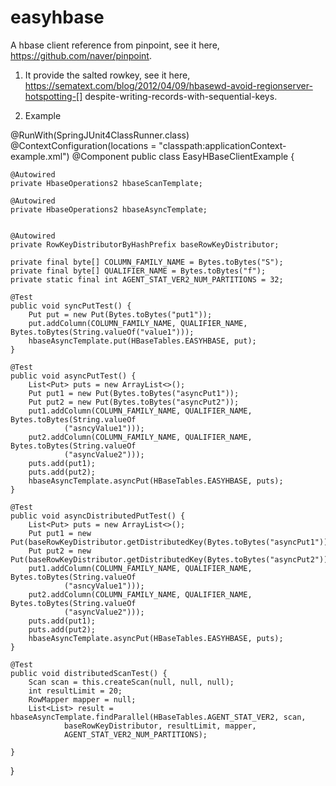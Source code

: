 # easyhbase
A hbase client reference from pinpoint, see it here, https://github.com/naver/pinpoint.

1. It provide the salted rowkey, see it here, https://sematext.com/blog/2012/04/09/hbasewd-avoid-regionserver-hotspotting-[] despite-writing-records-with-sequential-keys.

2. Example


@RunWith(SpringJUnit4ClassRunner.class)
@ContextConfiguration(locations = "classpath:applicationContext-example.xml")
@Component
public class EasyHBaseClientExample {

    @Autowired
    private HbaseOperations2 hbaseScanTemplate;

    @Autowired
    private HbaseOperations2 hbaseAsyncTemplate;


    @Autowired
    private RowKeyDistributorByHashPrefix baseRowKeyDistributor;

    private final byte[] COLUMN_FAMILY_NAME = Bytes.toBytes("S");
    private final byte[] QUALIFIER_NAME = Bytes.toBytes("f");
    private static final int AGENT_STAT_VER2_NUM_PARTITIONS = 32;

    @Test
    public void syncPutTest() {
        Put put = new Put(Bytes.toBytes("put1"));
        put.addColumn(COLUMN_FAMILY_NAME, QUALIFIER_NAME, Bytes.toBytes(String.valueOf("value1")));
        hbaseAsyncTemplate.put(HBaseTables.EASYHBASE, put);
    }

    @Test
    public void asyncPutTest() {
        List<Put> puts = new ArrayList<>();
        Put put1 = new Put(Bytes.toBytes("asyncPut1"));
        Put put2 = new Put(Bytes.toBytes("asyncPut2"));
        put1.addColumn(COLUMN_FAMILY_NAME, QUALIFIER_NAME, Bytes.toBytes(String.valueOf
                ("asncyValue1")));
        put2.addColumn(COLUMN_FAMILY_NAME, QUALIFIER_NAME, Bytes.toBytes(String.valueOf
                ("asyncValue2")));
        puts.add(put1);
        puts.add(put2);
        hbaseAsyncTemplate.asyncPut(HBaseTables.EASYHBASE, puts);
    }

    @Test
    public void asyncDistributedPutTest() {
        List<Put> puts = new ArrayList<>();
        Put put1 = new Put(baseRowKeyDistributor.getDistributedKey(Bytes.toBytes("asyncPut1")));
        Put put2 = new Put(baseRowKeyDistributor.getDistributedKey(Bytes.toBytes("asyncPut2")));
        put1.addColumn(COLUMN_FAMILY_NAME, QUALIFIER_NAME, Bytes.toBytes(String.valueOf
                ("asncyValue1")));
        put2.addColumn(COLUMN_FAMILY_NAME, QUALIFIER_NAME, Bytes.toBytes(String.valueOf
                ("asyncValue2")));
        puts.add(put1);
        puts.add(put2);
        hbaseAsyncTemplate.asyncPut(HBaseTables.EASYHBASE, puts);
    }

    @Test
    public void distributedScanTest() {
        Scan scan = this.createScan(null, null, null);
        int resultLimit = 20;
        RowMapper mapper = null;
        List<List> result = hbaseAsyncTemplate.findParallel(HBaseTables.AGENT_STAT_VER2, scan,
                baseRowKeyDistributor, resultLimit, mapper,
                AGENT_STAT_VER2_NUM_PARTITIONS);

    }
} 